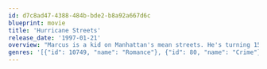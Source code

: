 ```yaml
---
id: d7c8ad47-4388-484b-bde2-b8a92a667d6c
blueprint: movie
title: 'Hurricane Streets'
release_date: '1997-01-21'
overview: "Marcus is a kid on Manhattan's mean streets. He's turning 15, his father is dead, his mother is in prison for smuggling undocumented aliens. His grandmother is raising him. He has four close buddies who have a basement clubhouse; they shoplift and sell the wares to kids. One is moving toward selling drugs. Marcus wants to take a breather from the city and visit family in New Mexico. He also meets Melena, 14, a sweet kid who dreams of going to Alaska; her father is not just protective but angry and uncommunicative. The gang pressures Marcus to move up to burglary and car theft. He just wants to breathe open air. Can anything go right?"
genres: '[{"id": 10749, "name": "Romance"}, {"id": 80, "name": "Crime"}, {"id": 18, "name": "Drama"}]'
---
```

